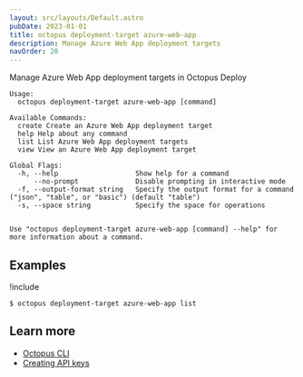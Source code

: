 ```yaml
---
layout: src/layouts/Default.astro
pubDate: 2023-01-01
title: octopus deployment-target azure-web-app
description: Manage Azure Web App deployment targets
navOrder: 28
---
```


Manage Azure Web App deployment targets in Octopus Deploy


```text
Usage:
  octopus deployment-target azure-web-app [command]

Available Commands:
  create Create an Azure Web App deployment target
  help Help about any command
  list List Azure Web App deployment targets
  view View an Azure Web App deployment target

Global Flags:
  -h, --help                   Show help for a command
      --no-prompt              Disable prompting in interactive mode
  -f, --output-format string   Specify the output format for a command ("json", "table", or "basic") (default "table")
  -s, --space string           Specify the space for operations


Use "octopus deployment-target azure-web-app [command] --help" for more information about a command.
```

## Examples

!include <samples-instance>


```text
$ octopus deployment-target azure-web-app list

```

## Learn more

- [Octopus CLI](/docs/octopus-rest-api/cli/index.md)
- [Creating API keys](/docs/octopus-rest-api/how-to-create-an-api-key.md)